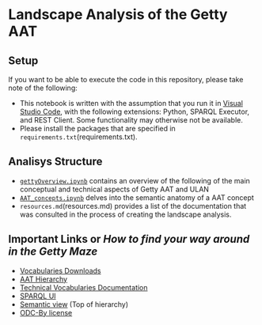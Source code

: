 

# Landscape Analysis of the Getty AAT


## Setup
If you want to be able to execute the code in this repository, please take note of the following: 
- This notebook is written with the assumption that you run it in [Visual Studio Code](https://code.visualstudio.com/), with the following extensions: Python, SPARQL Executor, and REST Client. Some functionality may otherwise not be available.
- Please install the packages that are specified in `requirements.txt`(requirements.txt). 

## Analisys Structure 
- [`gettyOverview.ipynb`](gettyOverview.ipynb) contains an overview of the following of the main conceptual and technical aspects of Getty AAT and ULAN
- [`AAT_concepts.ipynb`](AAT_concepts.ipynb) delves into the semantic anatomy of a AAT concept
- `resources.md`(resources.md) provides a list of the documentation that was consulted in the process of creating the landscape analysis. 


## Important Links or *How to find your way around in the Getty Maze*

* [Vocabularies Downloads](https://www.getty.edu/research/tools/vocabularies/obtain/download.html)
* [AAT Hierarchy](https://www.getty.edu/vow/AATHierarchy?find=&logic=AND&note=&english=N&subjectid=300000000)
* [Technical Vocabularies Documentation](http://vocab.getty.edu/doc/)
* [SPARQL UI](https://vocab.getty.edu/queries#Finding_Subjects)
* [Semantic view](https://vocab.getty.edu/aat/) (Top of hierarchy)
* [ODC-By license](https://opendatacommons.org/licenses/by/1-0/)

